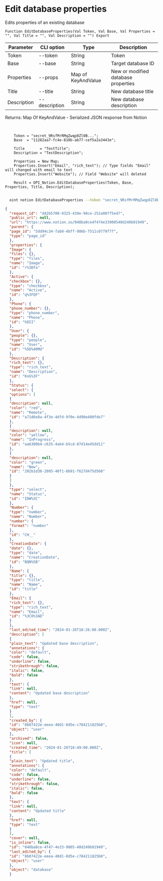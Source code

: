 ﻿---
sidebar_position: 3
---

# Edit database properties
 Edits properties of an existing database



`Function EditDatabaseProperties(Val Token, Val Base, Val Properties = "", Val Title = "", Val Description = "") Export`

  | Parameter | CLI option | Type | Description |
  |-|-|-|-|
  | Token | --token | String | Token |
  | Base | --base | String | Target database ID |
  | Properties | --props | Map of KeyAndValue | New or modified database properties |
  | Title | --title | String | New database title |
  | Description | --description | String | New database description |

  
  Returns:  Map Of KeyAndValue - Serialized JSON response from Notion

<br/>




```bsl title="Code example"
    Token = "secret_9RsfMrRMqZwqp0Zl0B...";
    Base  = "11282aa7-fc4e-810b-ab77-cef5a2a3443e";

    Title       = "TestTitle";
    Description = "TestDescription";

    Properties = New Map;
    Properties.Insert("Email", "rich_text"); // Type fields "Email" will changed with email to text
    Properties.Insert("Website"); // Field "Website" will deleted

    Result = OPI_Notion.EditDatabaseProperties(Token, Base, Properties, Title, Description);
```



```sh title="CLI command example"
    
  oint notion EditDatabaseProperties --token "secret_9RsfMrRMqZwqp0Zl0B..." --base "5dd94c34fab04bff9..." --props %props% --title "Updated title" --description "Updated base description"

```

```json title="Result"
{
  "request_id": "d42b5700-9325-439e-98ce-252a007f5ed7",
  "public_url": null,
  "url": "https://www.notion.so/048ba0ce4f474e33900540d249b01949",
  "parent": {
  "page_id": "5dd94c34-fab0-4bff-986b-7511c0779f77",
  "type": "page_id"
  },
  "properties": {
  "Image": {
  "files": {},
  "type": "files",
  "name": "Image",
  "id": "r%3Dfa"
  },
  "Active": {
  "checkbox": {},
  "type": "checkbox",
  "name": "Active",
  "id": "q%3FQF"
  },
  "Phone": {
  "phone_number": {},
  "type": "phone_number",
  "name": "Phone",
  "id": "hDII"
  },
  "User": {
  "people": {},
  "type": "people",
  "name": "User",
  "id": "%5D%40Md"
  },
  "Description": {
  "rich_text": {},
  "type": "rich_text",
  "name": "Description",
  "id": "KnG%3F"
  },
  "Status": {
  "select": {
  "options": [
  {
  "description": null,
  "color": "red",
  "name": "Remote",
  "id": "a71d6e8a-4f3e-4dfd-9f0e-4d90e400fde7"
  },
  {
  "description": null,
  "color": "yellow",
  "name": "InProgress",
  "id": "aa6300b4-c635-4ab4-b5cd-87d14e45dd11"
  },
  {
  "description": null,
  "color": "green",
  "name": "New",
  "id": "202b1d30-2095-40f1-8b91-f627d475d560"
  }
  ]
  },
  "type": "select",
  "name": "Status",
  "id": "IDW%3C"
  },
  "Number": {
  "type": "number",
  "name": "Number",
  "number": {
  "format": "number"
  },
  "id": "CH__"
  },
  "CreationDate": {
  "date": {},
  "type": "date",
  "name": "CreationDate",
  "id": "BQN%5B"
  },
  "Name": {
  "title": {},
  "type": "title",
  "name": "Name",
  "id": "title"
  },
  "Email": {
  "rich_text": {},
  "type": "rich_text",
  "name": "Email",
  "id": "%3CO%3AD"
  }
  },
  "last_edited_time": "2024-01-26T18:26:00.000Z",
  "description": [
  {
  "plain_text": "Updated base description",
  "annotations": {
  "color": "default",
  "code": false,
  "underline": false,
  "strikethrough": false,
  "italic": false,
  "bold": false
  },
  "text": {
  "link": null,
  "content": "Updated base description"
  },
  "href": null,
  "type": "text"
  }
  ],
  "created_by": {
  "id": "8b07422e-eeea-40d1-8d5e-c784211825b0",
  "object": "user"
  },
  "archived": false,
  "icon": null,
  "created_time": "2024-01-26T16:49:00.000Z",
  "title": [
  {
  "plain_text": "Updated title",
  "annotations": {
  "color": "default",
  "code": false,
  "underline": false,
  "strikethrough": false,
  "italic": false,
  "bold": false
  },
  "text": {
  "link": null,
  "content": "Updated title"
  },
  "href": null,
  "type": "text"
  }
  ],
  "cover": null,
  "is_inline": false,
  "id": "048ba0ce-4f47-4e33-9005-40d249b01949",
  "last_edited_by": {
  "id": "8b07422e-eeea-40d1-8d5e-c784211825b0",
  "object": "user"
  },
  "object": "database"
  }
```

